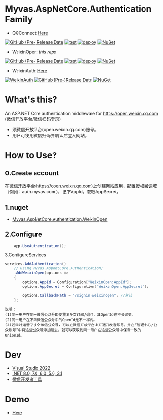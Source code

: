# Myvas.AspNetCore.Authentication Family

* QQConnect: [Here](https://github.com/myvas/AspNetCore.Authentication.QQConnect)

[![GitHub (Pre-)Release Date](https://img.shields.io/github/release-date-pre/myvas/AspNetCore.Authentication.QQConnect?label=github)](https://github.com/myvas/AspNetCore.Authentication.QQConnect)
[![test](https://github.com/myvas/AspNetCore.Authentication.QQConnect/actions/workflows/dotnet.yml/badge.svg)](https://github.com/myvas/AspNetCore.Authentication.QQConnect/actions)
[![deploy](https://github.com/myvas/AspNetCore.Authentication.QQConnect/actions/workflows/nuget.yml/badge.svg)](https://github.com/myvas/AspNetCore.Authentication.QQConnect/actions)
[![NuGet](https://img.shields.io/nuget/v/Myvas.AspNetCore.Authentication.QQConnect.svg)](https://www.nuget.org/packages/Myvas.AspNetCore.Authentication.QQConnect)

* WeixinOpen: _this repo_

[![GitHub (Pre-)Release Date](https://img.shields.io/github/release-date-pre/myvas/AspNetCore.Authentication.WeixinOpen?label=github)](https://github.com/myvas/AspNetCore.Authentication.WeixinOpen)
[![test](https://github.com/myvas/AspNetCore.Authentication.WeixinOpen/actions/workflows/dotnet.yml/badge.svg)](https://github.com/myvas/AspNetCore.Authentication.WeixinOpen/actions)
[![deploy](https://github.com/myvas/AspNetCore.Authentication.WeixinOpen/actions/workflows/nuget.yml/badge.svg)](https://github.com/myvas/AspNetCore.Authentication.WeixinOpen/actions)
[![NuGet](https://img.shields.io/nuget/v/Myvas.AspNetCore.Authentication.WeixinOpen.svg)](https://www.nuget.org/packages/Myvas.AspNetCore.Authentication.WeixinOpen)

* WeixinAuth: [Here](https://github.com/myvas/AspNetCore.Authentication.WeixinAuth)

[![WeixinAuth](https://github.com/myvas/AspNetCore.Authentication.WeixinAuth/actions/workflows/dotnet.yml/badge.svg)](https://github.com/myvas/AspNetCore.Authentication.WeixinAuth)
[![GitHub (Pre-)Release Date](https://img.shields.io/github/release-date-pre/myvas/AspNetCore.Authentication.WeixinAuth?label=github)](https://github.com/myvas/AspNetCore.Authentication.WeixinAuth)
[![NuGet](https://img.shields.io/nuget/v/Myvas.AspNetCore.Authentication.WeixinAuth.svg)](https://www.nuget.org/packages/Myvas.AspNetCore.Authentication.WeixinAuth)

# What's this?
An ASP.NET Core authentication middleware for https://open.weixin.qq.com (微信开放平台/微信扫码登录)
* 须微信开放平台(open.weixin.qq.com)账号。
* 用户可使用微信扫码并确认后登入网站。

# How to Use?
## 0.Create account
在微信开放平台(https://open.weixin.qq.com)上创建网站应用，配置授权回调域（例如：auth.myvas.com )，记下AppId，获取AppSecret。

## 1.nuget
* [Myvas.AspNetCore.Authentication.WeixinOpen](https://www.nuget.org/packages/Myvas.AspNetCore.Authentication.WeixinOpen)

## 2.Configure
```csharp
    app.UseAuthentication();
```

3.ConfigureServices
```csharp
services.AddAuthentication()
    // using Myvas.AspNetCore.Authentication;
    .AddWeixinOpen(options => 
    {
        options.AppId = Configuration["WeixinOpen:AppId"];
        options.AppSecret = Configuration["WeixinOpen:AppSecret"];

        options.CallbackPath = "/signin-weixinopen"; //默认
    };
```

```
说明：
(1)同一用户在同一微信公众号即使重复多次订阅/退订，其OpenId也不会改变。
(2)同一用户在不同微信公众号中的OpenId是不一样的。
(3)若同时运营了多个微信公众号，可以在微信开放平台上开通开发者账号，并在“管理中心/公众账号”中将这些公众号添加进去，就可以获取到同一用户在这些公众号中保持一致的UnionId。
```

# Dev
* [Visual Studio 2022](https://visualstudio.microsoft.com)
* [.NET 8.0, 7.0, 6.0, 5.0, 3.1](https://dotnet.microsoft.com/en-us/download/dotnet)
* [微信开发者工具](https://mp.weixin.qq.com/debug/wxadoc/dev/devtools/download.html)

# Demo
* [Here](https://demo.auth.myvas.com)
